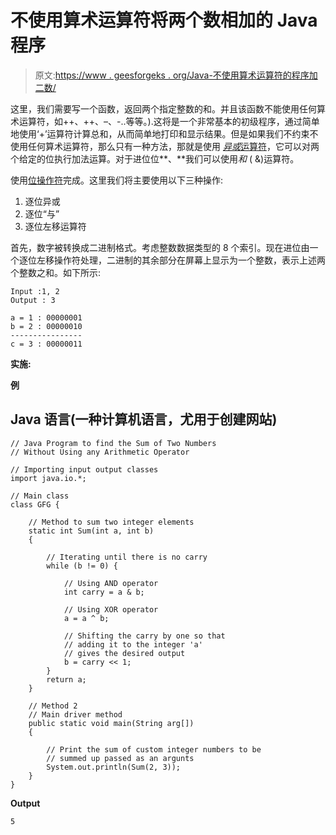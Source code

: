 # 不使用算术运算符将两个数相加的 Java 程序

> 原文:[https://www . geesforgeks . org/Java-不使用算术运算符的程序加二数/](https://www.geeksforgeeks.org/java-program-to-add-two-numbers-without-using-arithmetic-operator/)

这里，我们需要写一个函数，返回两个指定整数的和。并且该函数不能使用任何算术运算符，如++、++、–、-..等等。).这将是一个非常基本的初级程序，通过简单地使用‘+’运算符计算总和，从而简单地打印和显示结果。但是如果我们不约束不使用任何算术运算符，那么只有一种方法，那就是使用 [*异或*运算符](https://www.geeksforgeeks.org/bitwise-operators-in-c-cpp/)，它可以对两个给定的位执行加法运算。对于进位位**、**我们可以使用*和* ( &)运算符。

使用[位操作符](https://www.geeksforgeeks.org/bitwise-operators-in-java/)完成。这里我们将主要使用以下三种操作:

1.  逐位异或
2.  逐位“与”
3.  逐位左移运算符

首先，数字被转换成二进制格式。考虑整数数据类型的 8 个索引。现在进位由一个逐位左移操作符处理，二进制的其余部分在屏幕上显示为一个整数，表示上述两个整数之和。如下所示:

```
Input :1, 2
Output : 3
```

```
a = 1 : 00000001
b = 2 : 00000010
----------------
c = 3 : 00000011 
```

**实施:**

**例**

## Java 语言(一种计算机语言，尤用于创建网站)

```
// Java Program to find the Sum of Two Numbers
// Without Using any Arithmetic Operator

// Importing input output classes 
import java.io.*;

// Main class
class GFG {

    // Method to sum two integer elements
    static int Sum(int a, int b)
    {

        // Iterating until there is no carry
        while (b != 0) {

            // Using AND operator
            int carry = a & b;

            // Using XOR operator
            a = a ^ b;

            // Shifting the carry by one so that
            // adding it to the integer 'a'
            // gives the desired output
            b = carry << 1;
        }
        return a;
    }

    // Method 2
    // Main driver method
    public static void main(String arg[])
    {

        // Print the sum of custom integer numbers to be
        // summed up passed as an argunts
        System.out.println(Sum(2, 3));
    }
}
```

**Output**

```
5
```